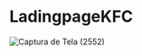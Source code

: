 # LadingpageKFC
![Captura de Tela (2552)](https://user-images.githubusercontent.com/101275346/180462858-5211a424-c2b2-4d5d-956f-c0eaefba9cee.png)
